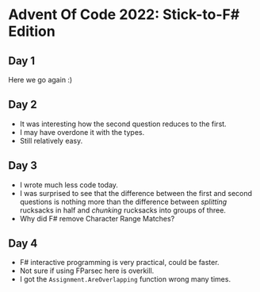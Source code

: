 # Advent Of Code 2022: Stick-to-F# Edition

## Day 1

Here we go again :)

## Day 2

- It was interesting how the second question reduces to the first.
- I may have overdone it with the types.
- Still relatively easy.

## Day 3

- I wrote much less code today.
- I was surprised to see that the difference between the first and second
  questions is nothing more than the difference between _splitting_ rucksacks
  in half and _chunking_ rucksacks into groups of three.
- Why did F# remove Character Range Matches?

## Day 4

- F# interactive programming is very practical, could be faster.
- Not sure if using FParsec here is overkill.
- I got the `Assignment.AreOverlapping` function wrong many times.
